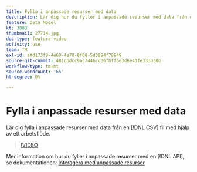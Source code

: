 ```yaml
---
title: Fylla i anpassade resurser med data
description: Lär dig hur du fyller i anpassade resurser med data från en CSV-fil med hjälp av ett arbetsflöde.
feature: Data Model
kt: 3003
thumbnail: 27714.jpg
doc-type: feature video
activity: use
team: TM
exl-id: afd173f9-4e60-4e78-8f08-5d3894f78949
source-git-commit: 481cbdcc9ac7446cc36fbff6e3d6e43fe333d30b
workflow-type: tm+mt
source-wordcount: '65'
ht-degree: 0%

---
```


# Fylla i anpassade resurser med data

Lär dig fylla i anpassade resurser med data från en [!DNL CSV] fil med hjälp av ett arbetsflöde.

>[!VIDEO](https://video.tv.adobe.com/v/27714?quality=9)

Mer information om hur du fyller i anpassade resurser med en [!DNL API], se dokumentationen: [Interagera med anpassade resurser](https://experienceleague.adobe.com/docs/campaign-standard/using/working-with-apis/interacting-with-custom-resources.html.)
